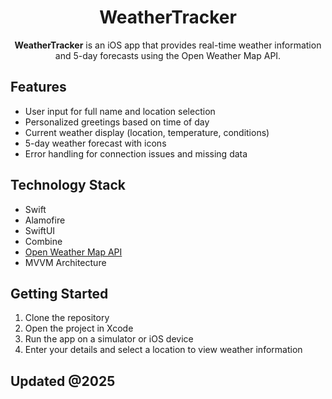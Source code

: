 <h1 align="center">WeatherTracker</h1>

<p align="center">
    <strong>WeatherTracker</strong> is an iOS app that provides real-time weather information and 5-day forecasts using the Open Weather Map API.
</p>

<h2>Features</h2>
<ul>
    <li>User input for full name and location selection</li>
    <li>Personalized greetings based on time of day</li>
    <li>Current weather display (location, temperature, conditions)</li>
    <li>5-day weather forecast with icons</li>
    <li>Error handling for connection issues and missing data</li>
</ul>

<h2>Technology Stack</h2>
<ul>
    <li>Swift</li>
    <li>Alamofire</li>
    <li>SwiftUI</li>
    <li>Combine</li>
    <li><a href="https://openweathermap.org/">Open Weather Map API</a></li>
    <li>MVVM Architecture</li>
</ul>

<h2>Getting Started</h2>
<ol>
    <li>Clone the repository</li>
    <li>Open the project in Xcode</li>
    <li>Run the app on a simulator or iOS device</li>
    <li>Enter your details and select a location to view weather information</li>
</ol>

<h2>Updated @2025</h2>

